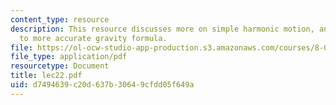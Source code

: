 ```yaml
---
content_type: resource
description: This resource discusses more on simple harmonic motion, and introduction
  to more accurate gravity formula.
file: https://ol-ocw-studio-app-production.s3.amazonaws.com/courses/8-01l-physics-i-classical-mechanics-fall-2005/d7494639c20d637b30649cfdd05f649a_lec22.pdf
file_type: application/pdf
resourcetype: Document
title: lec22.pdf
uid: d7494639-c20d-637b-3064-9cfdd05f649a
---
```


